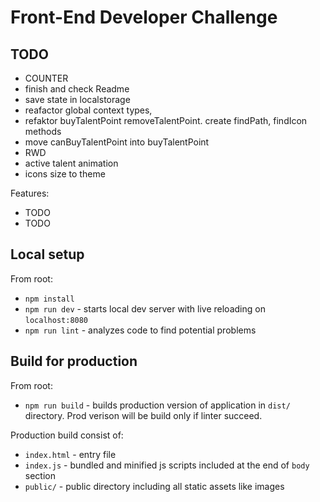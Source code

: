 # Front-End Developer Challenge

## TODO

- COUNTER
- finish and check Readme
- save state in localstorage
- reafactor global context types,
- refaktor buyTalentPoint removeTalentPoint. create findPath, findIcon methods
- move canBuyTalentPoint into buyTalentPoint
- RWD
- active talent animation
- icons size to theme

Features:

- TODO
- TODO

## Local setup

From root:

- `npm install`
- `npm run dev` - starts local dev server with live reloading on `localhost:8080`
- `npm run lint` - analyzes code to find potential problems

## Build for production

From root:

- `npm run build` - builds production version of application in `dist/` directory. Prod verison will be build only if linter succeed.

Production build consist of:

- `index.html` - entry file
- `index.js` - bundled and minified js scripts included at the end of `body` section
- `public/` - public directory including all static assets like images
